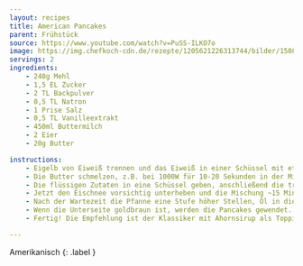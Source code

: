```yaml
---
layout: recipes
title: American Pancakes
parent: Frühstück
source: https://www.youtube.com/watch?v=PuSS-ILKO7o
image: https://img.chefkoch-cdn.de/rezepte/1205621226313744/bilder/1508311/crop-642x428/amerikanische-pancakes.jpg
servings: 2
ingredients:
    - 240g Mehl
    - 1,5 EL Zucker
    - 2 TL Backpulver
    - 0,5 TL Natron
    - 1 Prise Salz
    - 0,5 TL Vanilleextrakt
    - 450ml Buttermilch
    - 2 Eier
    - 20g Butter

instructions:
    - Eigelb von Eiweiß trennen und das Eiweiß in einer Schüssel mit etwas Zucker steif schlagen.
    - Die Butter schmelzen, z.B. bei 1000W für 10-20 Sekunden in der Mikrowelle.
    - Die flüssigen Zutaten in eine Schüssel geben, anschließend die trockenen Zutaten durch ein Sieb hinzu geben. Dann langsam mit einem Schneebesen verrühren, bis alles grob (!) vermischt ist. Nicht zu glatt rühren - kleine Klumpen sind okay und es sollte keine trockenen Stellen mehr geben.
    - Jetzt den Eischnee vorsichtig unterheben und die Mischung ~15 Minuten ruhen lassen. Eine Pfanne auf mittlerer Hitze jetzt mit etwas Öl vorheizen. Es ist wichtig dass die Pfanne vorheizt während die Mischung ruht, damit die Pfanne gleichmäßig erhitzt ist (Stufe 4 von 9).
    - Nach der Wartezeit die Pfanne eine Stufe höher Stellen, Öl in die Pfanne geben und mit einem Esslöffel den Teig in die Pfanne geben. 1 Esslöffel entspricht dabei einem Pfannkuchen. Die Pfanne nicht zu voll machen, da der Teig etwas verläuft und das Wenden sonst schwierig wird (kleine Pfanne 3 Pancakes, große Pfanne 4).
    - Wenn die Unterseite goldbraun ist, werden die Pancakes gewendet. Wenn die neue Unterseite ebenfalls goldbraun geworden ist, holt man sie aus der Pfanne. Idealerweise ruhen die fertigen Pancakes auf einem Gitter, anstatt auf einem Teller - so werden die nicht zu weich.
    - Fertig! Die Empfehlung ist der Klassiker mit Ahornsirup als Topping, aber Mascarpone mit Erdbeermarmelade oder Beeren und ist auch sehr lecker.

---
```

Amerikanisch
{: .label }

